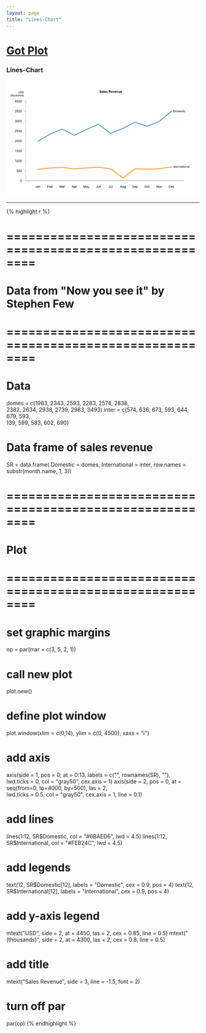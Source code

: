 ```yaml
---
layout: page
title: "Lines-Chart"
---
```


# [Got Plot](/gotplot) 

### Lines-Chart 

![Lines-Chart](../images/lines-chart.png) 

-----

{% highlight r %} 
# ======================================================== 
# Data from "Now you see it" by Stephen Few 
# ======================================================== 
# Data 
domes = c(1983, 2343, 2593, 2283, 2574, 2838,  
          2382, 2634, 2938, 2739, 2983, 3493) 
inter = c(574, 636, 673, 593, 644, 679, 593,  
          139, 599, 583, 602, 690) 
 
# Data frame of sales revenue 
SR = data.frame( 
  Domestic = domes, 
  International = inter, 
  row.names = substr(month.name, 1, 3)) 
 
 
# ======================================================== 
# Plot 
# ======================================================== 
# set graphic margins 
op = par(mar = c(3, 5, 2, 1)) 
# call new plot 
plot.new() 
# define plot window 
plot.window(xlim = c(0,14), ylim = c(0, 4500), xaxs = "i") 
# add axis 
axis(side = 1, pos = 0, at = 0:13, labels = c("", rownames(SR), ""),  
     lwd.ticks = 0, col = "gray50", cex.axis = 1) 
axis(side = 2, pos = 0, at = seq(from=0, to=4000, by=500), las = 2,  
     lwd.ticks = 0.5, col = "gray50", cex.axis = 1, line = 0.1) 
# add lines 
lines(1:12, SR$Domestic, col = "#6BAED6", lwd = 4.5) 
lines(1:12, SR$International, col = "#FEB24C", lwd = 4.5) 
# add legends 
text(12, SR$Domestic[12], labels = "Domestic", cex = 0.9, pos = 4) 
text(12, SR$International[12], labels = "International", cex = 0.9, pos = 4) 
# add y-axis legend 
mtext("USD", side = 2, at = 4450, las = 2, cex = 0.85, line = 0.5) 
mtext("(thousands)", side = 2, at = 4300, las = 2, cex = 0.8, line = 0.5) 
# add title 
mtext("Sales Revenue", side = 3, line = -1.5, font = 2) 
# turn off par 
par(op) 
{% endhighlight %} 
